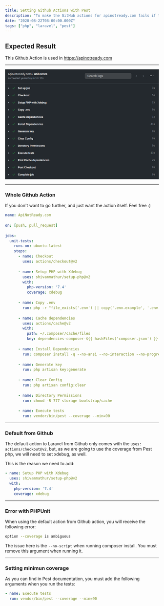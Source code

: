 ```yaml
---
title: Setting Github Actions with Pest
description: "To make the GitHub actions for apinotready.com fails if the test coverage is below a given threshold, I set it with Pest!"
date: "2020-08-22T08:00:00.000Z"
tags: ["php", "laravel", "pest"]
---
```


## Expected Result

This Github Action is used in https://apinotready.com

---

![Successful Github Action set](./expected_result.png)

---

### Whole Github Action

If you don't want to go further, and just want the action itself. Feel free :)

```yaml
name: ApiNotReady.com

on: [push, pull_request]

jobs:
  unit-tests:
    runs-on: ubuntu-latest
    steps:
      - name: Checkout
        uses: actions/checkout@v2

      - name: Setup PHP with Xdebug
        uses: shivammathur/setup-php@v2
        with:
          php-version: '7.4'
          coverage: xdebug

      - name: Copy .env
        run: php -r "file_exists('.env') || copy('.env.example', '.env');"

      - name: Cache dependencies
        uses: actions/cache@v2
        with:
          path: ~/.composer/cache/files
          key: dependencies-composer-${{ hashFiles('composer.json') }}

      - name: Install Dependencies
        run: composer install -q --no-ansi --no-interaction --no-progress --prefer-dist --optimize-autoloader

      - name: Generate key
        run: php artisan key:generate

      - name: Clear Config
        run: php artisan config:clear

      - name: Directory Permissions
        run: chmod -R 777 storage bootstrap/cache

      - name: Execute tests
        run: vendor/bin/pest --coverage --min=90
```

---

### Default from Github

The default action to Laravel from Github only comes with the `uses: actions/checkout@v2`, but, as we are going to use the coverage from Pest php, we will need to set xdebug, as well.

This is the reason we need to add:
```yaml
- name: Setup PHP with Xdebug
  uses: shivammathur/setup-php@v2
  with:
    php-version: '7.4'
    coverage: xdebug
```

---

### Error with PHPUnit

When using the default action from Github action, you will receive the following error:

```bash
option --coverage is ambiguous
```

The issue here is the `--no-script` when running composer install. You must remove this argument when running it.

---

### Setting minimun coverage

As you can find in Pest documentation, you must add the following arguments when you run the tests:
```yaml
- name: Execute tests
  run: vendor/bin/pest --coverage --min=90
``` 